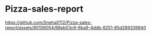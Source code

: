 # Pizza-sales-report

https://github.com/Sneha0112/Pizza-sales-report/assets/80106054/68eb03c6-6ba9-4ddb-8251-85d289339940

